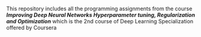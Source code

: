 
This repository includes all the programming assignments from the course ***Improving Deep Neural Networks Hyperparameter tuning, Regularization and Optimization*** which is the 2nd course of Deep Learning Specialization offered by Coursera

